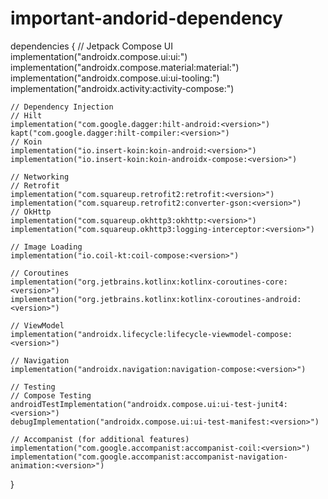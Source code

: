 # important-andorid-dependency
dependencies {
    // Jetpack Compose UI
    implementation("androidx.compose.ui:ui:<version>")
    implementation("androidx.compose.material:material:<version>")
    implementation("androidx.compose.ui:ui-tooling:<version>")
    implementation("androidx.activity:activity-compose:<version>")

    // Dependency Injection
    // Hilt
    implementation("com.google.dagger:hilt-android:<version>")
    kapt("com.google.dagger:hilt-compiler:<version>")
    // Koin
    implementation("io.insert-koin:koin-android:<version>")
    implementation("io.insert-koin:koin-androidx-compose:<version>")

    // Networking
    // Retrofit
    implementation("com.squareup.retrofit2:retrofit:<version>")
    implementation("com.squareup.retrofit2:converter-gson:<version>")
    // OkHttp
    implementation("com.squareup.okhttp3:okhttp:<version>")
    implementation("com.squareup.okhttp3:logging-interceptor:<version>")

    // Image Loading
    implementation("io.coil-kt:coil-compose:<version>")

    // Coroutines
    implementation("org.jetbrains.kotlinx:kotlinx-coroutines-core:<version>")
    implementation("org.jetbrains.kotlinx:kotlinx-coroutines-android:<version>")

    // ViewModel
    implementation("androidx.lifecycle:lifecycle-viewmodel-compose:<version>")

    // Navigation
    implementation("androidx.navigation:navigation-compose:<version>")

    // Testing
    // Compose Testing
    androidTestImplementation("androidx.compose.ui:ui-test-junit4:<version>")
    debugImplementation("androidx.compose.ui:ui-test-manifest:<version>")

    // Accompanist (for additional features)
    implementation("com.google.accompanist:accompanist-coil:<version>")
    implementation("com.google.accompanist:accompanist-navigation-animation:<version>")
}
